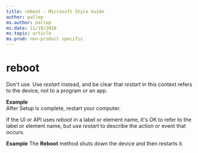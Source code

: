 ```yaml
---
title: reboot - Microsoft Style Guide
author: pallep
ms.author: pallep
ms.date: 11/19/2016
ms.topic: article
ms.prod: non-product specific
---
```


# reboot

Don't use. Use *restart* instead, and be clear that *restart* in this context refers to the device, not to a program or an app.

**Example**  
After Setup is complete, restart your computer.

If the UI or API uses *reboot* in a label or element name, it's OK to refer to the label or element name, but use *restart* to describe the action or event that occurs.

**Example** The **Reboot** method shuts down the device and then restarts it.
